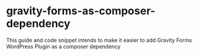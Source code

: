# gravity-forms-as-composer-dependency
This guide and code snippet intends to make it easier to add Gravity Forms WordPress Plugin as a composer dependency
